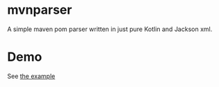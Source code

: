 # mvnparser

A simple maven pom parser written in just pure Kotlin and Jackson xml.

# Demo

See [the example](src/main/kotlin/com/github/lukpier/techradar/mvnparser/examples/SamplePomParser.kt)

